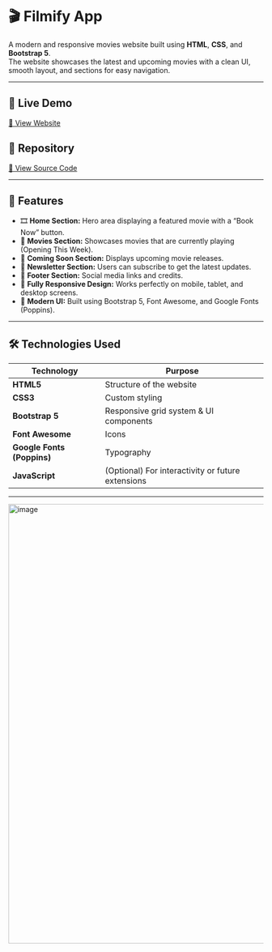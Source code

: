 # 🎬 Filmify App

A modern and responsive movies website built using **HTML**, **CSS**, and **Bootstrap 5**.  
The website showcases the latest and upcoming movies with a clean UI, smooth layout, and sections for easy navigation.

---

## 🚀 Live Demo  
[🔗 View Website](https://moazahmed3.github.io/Filmify/)

## 📁 Repository  
[🔗 View Source Code](https://github.com/moazahmed3/Filmify)

---

## 🧠 Features

- 🎞️ **Home Section:** Hero area displaying a featured movie with a “Book Now” button.  
- 🍿 **Movies Section:** Showcases movies that are currently playing (Opening This Week).  
- 🎥 **Coming Soon Section:** Displays upcoming movie releases.  
- 📧 **Newsletter Section:** Users can subscribe to get the latest updates.  
- 🦶 **Footer Section:** Social media links and credits.  
- 📱 **Fully Responsive Design:** Works perfectly on mobile, tablet, and desktop screens.  
- 🎨 **Modern UI:** Built using Bootstrap 5, Font Awesome, and Google Fonts (Poppins).  

---

## 🛠️ Technologies Used

| Technology | Purpose |
|------------|---------|
| **HTML5**   | Structure of the website |
| **CSS3**    | Custom styling |
| **Bootstrap 5** | Responsive grid system & UI components |
| **Font Awesome** | Icons |
| **Google Fonts (Poppins)** | Typography |
| **JavaScript** | (Optional) For interactivity or future extensions |

---

<img width="1919" height="868" alt="image" src="https://github.com/user-attachments/assets/1b75b665-fa62-424a-97c1-292e83e605c3" />



